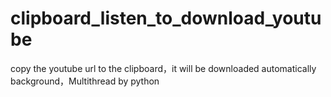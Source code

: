 # clipboard_listen_to_download_youtube
copy the youtube url to  the clipboard，it will be downloaded automatically background，Multithread by python
